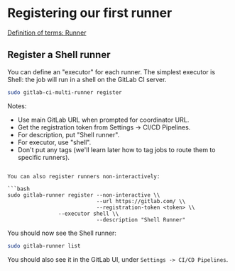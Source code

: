 # Registering our first runner

[Definition of terms: Runner](definition-of-terms--runner.md)


## Register a Shell runner

You can define an "executor" for each runner. The simplest executor is Shell:
the job will run in a shell on the GitLab CI server.


```bash
sudo gitlab-ci-multi-runner register
```

Notes:
- Use main GitLab URL when prompted for coordinator URL.
- Get the registration token from Settings -> CI/CD Pipelines.
- For description, put "Shell runner".
- For executor, use "shell".
- Don't put any tags (we'll learn later how to tag jobs to route them to specific runners).

```

You can also register runners non-interactively:

```bash
sudo gitlab-runner register --non-interactive \\
                            --url https://gitlab.com/ \\
                            --registration-token <token> \\
			    --executor shell \\
                            --description "Shell Runner"
```

You should now see the Shell runner:

```bash
sudo gitlab-runner list
```

You should also see it in the GitLab UI, under `Settings -> CI/CD Pipelines`.
